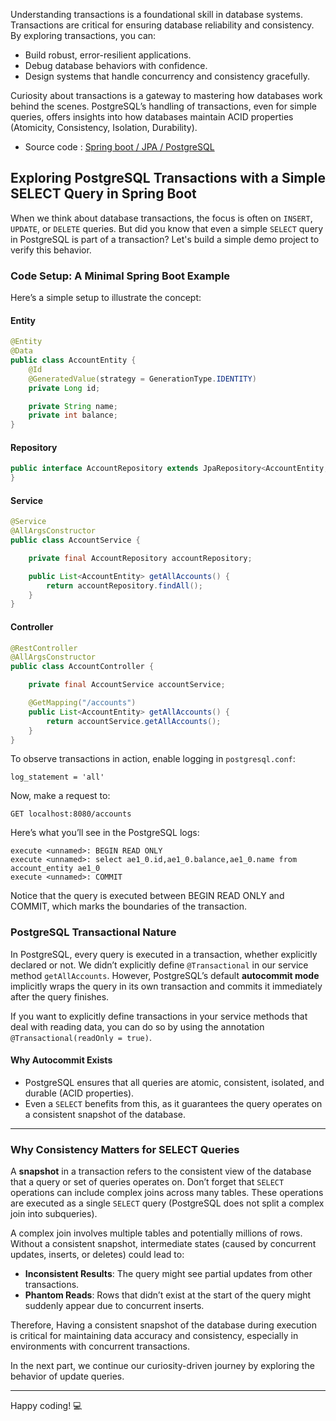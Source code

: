 Understanding transactions is a foundational skill in database systems. Transactions are critical for ensuring database reliability and consistency. By exploring transactions, you can:

- Build robust, error-resilient applications.
- Debug database behaviors with confidence.
- Design systems that handle concurrency and consistency gracefully.

Curiosity about transactions is a gateway to mastering how databases work behind the scenes. PostgreSQL’s handling of transactions, even for simple queries, offers insights into how databases maintain ACID properties (Atomicity, Consistency, Isolation, Durability).

- Source code : [Spring boot / JPA / PostgreSQL](https://github.com/moham-p/dev-codes/tree/main/database/trans)

## Exploring PostgreSQL Transactions with a Simple SELECT Query in Spring Boot

When we think about database transactions, the focus is often on `INSERT`, `UPDATE`, or `DELETE` queries. But did you know that even a simple `SELECT` query in PostgreSQL is part of a transaction? Let's build a simple demo project to verify this behavior.

### Code Setup: A Minimal Spring Boot Example

Here’s a simple setup to illustrate the concept:

#### Entity
```java
@Entity
@Data
public class AccountEntity {
    @Id
    @GeneratedValue(strategy = GenerationType.IDENTITY)
    private Long id;

    private String name;
    private int balance;
}
```

#### Repository
```java
public interface AccountRepository extends JpaRepository<AccountEntity, Long> {
}
```

#### Service
```java
@Service
@AllArgsConstructor
public class AccountService {

    private final AccountRepository accountRepository;

    public List<AccountEntity> getAllAccounts() {
        return accountRepository.findAll();
    }
}
```

#### Controller
```java
@RestController
@AllArgsConstructor
public class AccountController {

    private final AccountService accountService;

    @GetMapping("/accounts")
    public List<AccountEntity> getAllAccounts() {
        return accountService.getAllAccounts();
    }
}
```

To observe transactions in action, enable logging in `postgresql.conf`:

```plaintext
log_statement = 'all'
```

Now, make a request to:
```plaintext
GET localhost:8080/accounts
```

Here’s what you’ll see in the PostgreSQL logs:

```plaintext
execute <unnamed>: BEGIN READ ONLY
execute <unnamed>: select ae1_0.id,ae1_0.balance,ae1_0.name from account_entity ae1_0
execute <unnamed>: COMMIT
```
Notice that the query is executed between BEGIN READ ONLY and COMMIT, which marks the boundaries of the transaction.

### PostgreSQL Transactional Nature

In PostgreSQL, every query is executed in a transaction, whether explicitly declared or not. We didn’t explicitly define `@Transactional` in our service method `getAllAccounts`. However, PostgreSQL’s default **autocommit mode** implicitly wraps the query in its own transaction and commits it immediately after the query finishes.

If you want to explicitly define transactions in your service methods that deal with reading data, you can do so by using the annotation `@Transactional(readOnly = true)`.

#### Why Autocommit Exists
- PostgreSQL ensures that all queries are atomic, consistent, isolated, and durable (ACID properties).
- Even a `SELECT` benefits from this, as it guarantees the query operates on a consistent snapshot of the database.

---

### Why Consistency Matters for SELECT Queries

A **snapshot** in a transaction refers to the consistent view of the database that a query or set of queries operates on. Don’t forget that `SELECT` operations can include complex joins across many tables. 
These operations are executed as a single `SELECT` query (PostgreSQL does not split a complex join into subqueries).

A complex join involves multiple tables and potentially millions of rows. Without a consistent snapshot, intermediate states (caused by concurrent updates, inserts, or deletes) could lead to:

- **Inconsistent Results**: The query might see partial updates from other transactions.
- **Phantom Reads**: Rows that didn’t exist at the start of the query might suddenly appear due to concurrent inserts.

Therefore, Having a consistent snapshot of the database during execution is critical for maintaining data accuracy and consistency, especially in environments with concurrent transactions.

In the next part, we continue our curiosity-driven journey by exploring the behavior of update queries.

---

Happy coding! 💻
